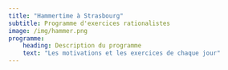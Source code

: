 ```yaml
---
title: "Hammertime à Strasbourg"
subtitle: Programme d'exercices rationalistes
image: /img/hammer.png
programme:
    heading: Description du programme
    text: "Les motivations et les exercices de chaque jour"
---
```


